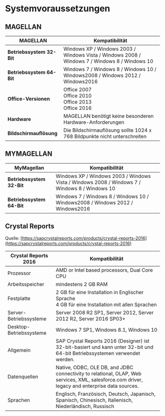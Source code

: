# Systemvoraussetzungen


## MAGELLAN

MAGELLAN| Kompatibilität
--|--
**Betriebssystem 32-Bit**|Windows XP / Windows 2003 / Windows  Vista / Windows  2008 / Windows  7 / Windows  8 / Windows  10 
**Betriebssystem 64-Bit**|Windows 7 /  Windows 8 /  Windows 10 /  Windows2008 /  Windows 2012 /  Windows2016 
**Office-Versionen**|Office  2007<br/>Office 2010<br/>Office 2013<br/>Office 2016|
**Hardware**|MAGELLAN benötigt keine besonderen Hardware-Anforderungen
**Bildschirmauflösung**|Die Bildschirmauflösung sollte 1024 x 768 Bildpunkte nicht unterschreiten

## MYMAGELLAN

MyMagellan| Kompatibilität
--|--
**Betriebssystem 32-Bit**|Windows XP / Windows 2003 / Windows  Vista / Windows  2008 / Windows  7 / Windows  8 / Windows  10 
**Betriebssystem 64-Bit**|Windows 7 /  Windows 8 /  Windows 10 /  Windows2008 /  Windows 2012 /  Windows2016 


## Crystal Reports

Quelle: [https://sapcrystalreports.com/products/crystal-reports-2016](https://sapcrystalreports.com/products/crystal-reports-2016)

Crystal Reports 2016 |Kompatibilität
--|--
Prozessor|AMD or Intel based processors, Dual Core CPU
Arbeitsspeicher| mindestens 2 GB RAM
Festplatte|2 GB für eine Installation in Englischer Sprache<br/> 4 GB für eine Installation mit allen Sprachen
Server-Betriebssysteme|Server 2008 R2 SP1, Server 2012, Server 2012 R2, Server 2016 SP03+
Desktop-Betriebssysteme|Windows 7 SP1, Windows 8.1, Windows 10
Allgemein|SAP Crystal Reports 2016 (Designer) ist 32-bit-basiert und kann unter 32-bit und 64-bit Betriebssystemen verwendet werden.
Datenquellen| Native, ODBC, OLE DB, and JDBC connectivity to relational, OLAP, Web services, XML, salesforce.com driver, legacy and enterprise data sources.
Sprachen| Englisch, Französisch, Deutsch, Japanisch, Spanisch, Chinesisch, Italienisch, Niederländisch, Russisch
